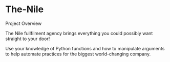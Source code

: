# The-Nile

Project Overview

The Nile fullfilment agency brings everything you could possibly want straight to your door! 

Use your knowledge of Python functions and how to manipulate arguments to help automate practices for the biggest world-changing company.

